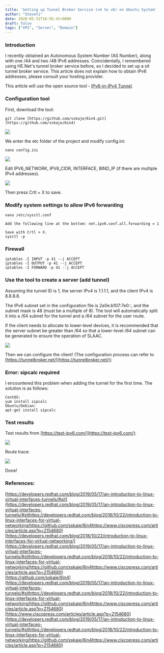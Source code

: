 ```yaml
---
title: 'Setting up Tunnel Broker Service (v4 to v6) on Ubuntu System'
author: "SteveYi"
date: 2020-05-31T16:56:41+0000
draft: false
tags: ["VPS", "Server", "Domain"]
---
```


### Introduction

I recently obtained an Autonomous System Number (AS Number), along with one /44 and two /48 IPv6 addresses. Coincidentally, I remembered using HE.Net's tunnel broker service before, so I decided to set up a sit tunnel broker service. This article does not explain how to obtain IPv6 addresses, please consult your hosting provider.

This article will use the open source tool - [IPv6-in-IPv4 Tunnel](https://github.com/sskaje/6in4.git).

### Configuration tool

First, download the tool:

```
git clone [https://github.com/sskaje/6in4.git](https://github.com/sskaje/6in4)
```

![](https://static-a1.steveyi.net/media/blog/2020053018041378.jpg)

We enter the etc folder of the project and modify config.ini:

```
nano config.ini
```

![](https://static-a1.steveyi.net/media/blog/2020053018044764.jpg)

Edit IPV6\_NETWORK, IPV6\_CIDR, INTERFACE, BIND\_IP (if there are multiple IPv4 addresses).

![](https://static-a1.steveyi.net/media/blog/2020053018050652.jpg)

Then press Crtl + X to save.

### Modify system settings to allow IPv6 forwarding

```
nano /etc/sysctl.conf  
  
Add the following line at the bottom: net.ipv6.conf.all.forwarding = 1  
  
Save with Crtl + X.  
sysctl -p
```

### Firewall

```
iptables -I INPUT -p 41 --j ACCEPT  
iptables -I OUTPUT -p 41 --j ACCEPT  
iptables -I FORWARD -p 41 --j ACCEPT
```

### Use the tool to create a server (add tunnel)

Assuming the tunnel ID is 1, the server IPv4 is 1.1.1.1, and the client IPv4 is 8.8.8.8.

The IPv6 subnet set in the configuration file is 2a0e:b107:7e0::, and the subnet mask is 48 (must be a multiple of 8). The tool will automatically split it into a /64 subnet for the tunnel and a /64 subnet for the user route.

If the client needs to allocate to lower-level devices, it is recommended that the server subnet be greater than /64 so that a lower-level /64 subnet can be generated to ensure the operation of SLAAC.

![](https://static-a1.steveyi.net/media/blog/2020053018052119.jpg)

Then we can configure the client! (The configuration process can refer to [https://tunnelbroker.net/](https://tunnelbroker.net/))

### Error: sipcalc required

I encountered this problem when adding the tunnel for the first time. The solution is as follows:

```
CentOS:  
yum install sipcalc  
Ubuntu/Debian:  
apt-get install sipcalc
```

### Test results

Test results from [https://test-ipv6.com/](https://test-ipv6.com/):

![](https://static-a1.steveyi.net/media/blog/2020053018053577.png)

Route trace:

![](https://static-a1.steveyi.net/media/blog/2020053018054471.jpg)

Done!

### References:

[https://developers.redhat.com/blog/2019/05/17/an-introduction-to-linux-virtual-interfaces-tunnels/#sit](https://developers.redhat.com/blog/2019/05/17/an-introduction-to-linux-virtual-interfaces-tunnels/#sithttps://developers.redhat.com/blog/2018/10/22/introduction-to-linux-interfaces-for-virtual-networking/https://github.com/sskaje/6in4https://www.ciscopress.com/articles/article.asp?p=2154680)  
[https://developers.redhat.com/blog/2018/10/22/introduction-to-linux-interfaces-for-virtual-networking/](https://developers.redhat.com/blog/2019/05/17/an-introduction-to-linux-virtual-interfaces-tunnels/#sithttps://developers.redhat.com/blog/2018/10/22/introduction-to-linux-interfaces-for-virtual-networking/https://github.com/sskaje/6in4https://www.ciscopress.com/articles/article.asp?p=2154680)  
[https://github.com/sskaje/6in4](https://developers.redhat.com/blog/2019/05/17/an-introduction-to-linux-virtual-interfaces-tunnels/#sithttps://developers.redhat.com/blog/2018/10/22/introduction-to-linux-interfaces-for-virtual-networking/https://github.com/sskaje/6in4https://www.ciscopress.com/articles/article.asp?p=2154680)  
[https://www.ciscopress.com/articles/article.asp?p=2154680](https://developers.redhat.com/blog/2019/05/17/an-introduction-to-linux-virtual-interfaces-tunnels/#sithttps://developers.redhat.com/blog/2018/10/22/introduction-to-linux-interfaces-for-virtual-networking/https://github.com/sskaje/6in4https://www.ciscopress.com/articles/article.asp?p=2154680)
